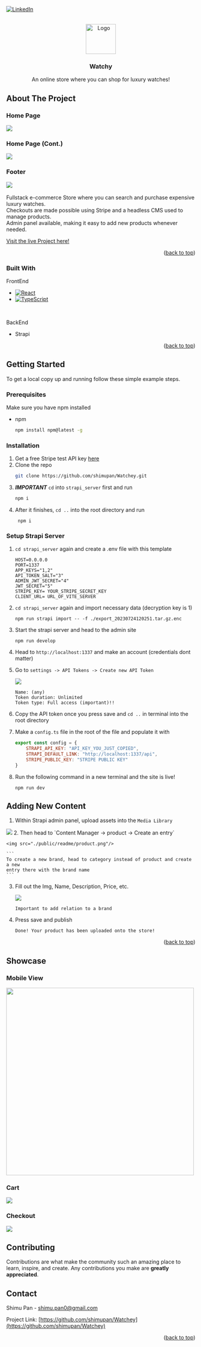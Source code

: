 <!-- Improved compatibility of back to top link: See: https://github.com/othneildrew/Best-README-Template/pull/73 -->
<a name="readme-top"></a>
<!--
*** Thanks for checking out the Best-README-Template. If you have a suggestion
*** that would make this better, please fork the repo and create a pull request
*** or simply open an issue with the tag "enhancement".
*** Don't forget to give the project a star!
*** Thanks again! Now go create something AMAZING! :D
-->


[![LinkedIn][linkedin-shield]][linkedin-url]



<!-- PROJECT LOGO -->
<br />
<div align="center">
  <a href="https://github.com/shimupan">
    <img src="./public/readme/86096.png" alt="Logo" width="80" height="80">
  </a>

  <h3 align="center">Watchy</h3>

  <p align="center">
    An online store where you can shop for luxury watches!
    <br />
  </p>
</div>







<!-- ABOUT THE PROJECT -->
## About The Project

### Home Page
<img src="./public/readme/HomePage.png">
<br/>

### Home Page (Cont.)

<img src="./public/readme/Footer.png">
<br/>

### Footer

<img src="./public/readme/ProductPage.png">

<br/>
<br/>
Fullstack e-commerce Store where you can search and purchase expensive luxury watches.
<br/>
Checkouts are made possible using Stripe and a headless CMS used to manage products.
<br/>
Admin panel available, making it easy to add new products whenever needed.
<br/>

<a href="youtube.com">Visit the live Project here!</a>

<p align="right">(<a href="#readme-top">back to top</a>)</p>

### Built With

FrontEnd
* [![React][React.js]][React-url]
* [![TypeScript](https://badges.frapsoft.com/typescript/code/typescript.png?v=101)](https://www.typescriptlang.org/)
<br/>

BackEnd

* Strapi

<p align="right">(<a href="#readme-top">back to top</a>)</p>

<!-- GETTING STARTED -->
## Getting Started

To get a local copy up and running follow these simple example steps.

### Prerequisites

Make sure you have npm installed
* npm
  ```sh
  npm install npm@latest -g
  ```

### Installation

1. Get a free Stripe test API key [here](https://stripe.com/)
2. Clone the repo
   ```sh
   git clone https://github.com/shimupan/Watchey.git
   ```
3. ***IMPORTANT*** `cd` into `strapi_server` first and run
   ```sh
   npm i
   ```
4. After it finishes, `cd ..` into the root directory and run 
   ```
    npm i
   ```

### Setup Strapi Server

1. `cd strapi_server` again and create a .env file with this template
    ```
    HOST=0.0.0.0
    PORT=1337
    APP_KEYS="1,2"
    API_TOKEN_SALT="3"
    ADMIN_JWT_SECRET="4"
    JWT_SECRET="5"
    STRIPE_KEY= YOUR_STRIPE_SECRET_KEY
    CLIENT_URL= URL_OF_VITE_SERVER
    ```

2. `cd strapi_server` again and import necessary data (decryption key is 1)
    ```
    npm run strapi import -- -f ./export_20230724120251.tar.gz.enc
    ```
3. Start the strapi server and head to the admin site
    ```
    npm run develop
    ```
4. Head to `http://localhost:1337` and make an account (credentials dont matter)

5. Go to `settings -> API Tokens -> Create new API Token`

    <img src="./public/readme/API_TOKEN.png"/>

    ```
    Name: (any)
    Token duration: Unlimited
    Token type: Full access (important)!!
    ```

6. Copy the API token once you press save and `cd ..` in terminal into the root directory

7. Make a `config.ts` file in the root of the file and populate it with
    ```js
    export const config = {
        STRAPI_API_KEY: "API_KEY_YOU_JUST_COPIED",
        STRAPI_DEFAULT_LINK: "http://localhost:1337/api",
        STRIPE_PUBLIC_KEY: "STRIPE PUBLIC KEY"
    }
    ```

8. Run the following command in a new terminal and the site is live!
    ```
    npm run dev
    ```

## Adding New Content

1. Within Strapi admin panel, upload assets into the `Media Library`
<img src="./public/readme/media_library.png"/>
2. Then head to `Content Manager -> product -> Create an entry`

    <img src="./public/readme/product.png"/>
    
    ```
    To create a new brand, head to category instead of product and create a new
    entry there with the brand name
    ```
    
3. Fill out the Img, Name, Description, Price, etc.

    <img src="./public/readme/create.png"/>
    
    ```
    Important to add relation to a brand
    ```

4. Press save and publish
    ```
    Done! Your product has been uploaded onto the store!
    ```

<p align="right">(<a href="#readme-top">back to top</a>)</p>



<!-- USAGE EXAMPLES -->
## Showcase

### Mobile View

<img src="./public/readme/mobileView.png" height=500>

### Cart

<img src="./public/readme/Cart.png"/>

### Checkout

<img src="./public/readme/Checkout.png"/>


<!-- CONTRIBUTING -->
## Contributing

Contributions are what make the community such an amazing place to learn, inspire, and create. Any contributions you make are **greatly appreciated**.



<!-- CONTACT -->
## Contact

Shimu Pan - shimu.pan0@gmail.com

Project Link: [https://github.com/shimupan/Watchey](https://github.com/shimupan/Watchey)

<p align="right">(<a href="#readme-top">back to top</a>)</p>




<!-- MARKDOWN LINKS & IMAGES -->
<!-- https://www.markdownguide.org/basic-syntax/#reference-style-links -->
[contributors-shield]: https://img.shields.io/github/contributors/github_username/repo_name.svg?style=for-the-badge
[contributors-url]: https://github.com/github_username/repo_name/graphs/contributors
[forks-shield]: https://img.shields.io/github/forks/github_username/repo_name.svg?style=for-the-badge
[forks-url]: https://github.com/github_username/repo_name/network/members
[stars-shield]: https://img.shields.io/github/stars/github_username/repo_name.svg?style=for-the-badge
[stars-url]: https://github.com/github_username/repo_name/stargazers
[issues-shield]: https://img.shields.io/github/issues/github_username/repo_name.svg?style=for-the-badge
[issues-url]: https://github.com/github_username/repo_name/issues
[license-shield]: https://img.shields.io/github/license/github_username/repo_name.svg?style=for-the-badge
[license-url]: https://github.com/github_username/repo_name/blob/master/LICENSE.txt
[linkedin-shield]: https://img.shields.io/badge/-LinkedIn-black.svg?style=for-the-badge&logo=linkedin&colorB=555
[linkedin-url]: https://www.linkedin.com/in/shimupan/
[Next.js]: https://img.shields.io/badge/next.js-000000?style=for-the-badge&logo=nextdotjs&logoColor=white
[Next-url]: https://nextjs.org/
[React.js]: https://img.shields.io/badge/React-20232A?style=for-the-badge&logo=react&logoColor=61DAFB
[React-url]: https://reactjs.org/
[Vue.js]: https://img.shields.io/badge/Vue.js-35495E?style=for-the-badge&logo=vuedotjs&logoColor=4FC08D
[Vue-url]: https://vuejs.org/
[Angular.io]: https://img.shields.io/badge/Angular-DD0031?style=for-the-badge&logo=angular&logoColor=white
[Angular-url]: https://angular.io/
[Svelte.dev]: https://img.shields.io/badge/Svelte-4A4A55?style=for-the-badge&logo=svelte&logoColor=FF3E00
[Svelte-url]: https://svelte.dev/
[Laravel.com]: https://img.shields.io/badge/Laravel-FF2D20?style=for-the-badge&logo=laravel&logoColor=white
[Laravel-url]: https://laravel.com
[Bootstrap.com]: https://img.shields.io/badge/Bootstrap-563D7C?style=for-the-badge&logo=bootstrap&logoColor=white
[Bootstrap-url]: https://getbootstrap.com
[JQuery.com]: https://img.shields.io/badge/jQuery-0769AD?style=for-the-badge&logo=jquery&logoColor=white
[JQuery-url]: https://jquery.com 
